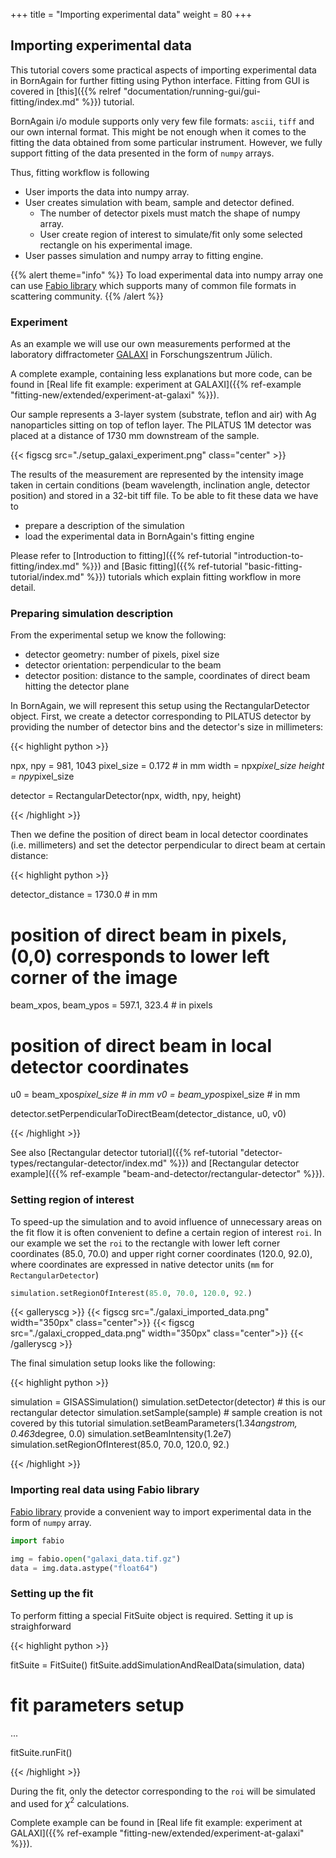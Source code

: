 +++
title = "Importing experimental data"
weight = 80
+++

## Importing experimental data

This tutorial covers some practical aspects of importing experimental data in BornAgain for further fitting using Python interface.
Fitting from GUI is covered in [this]({{% relref "documentation/running-gui/gui-fitting/index.md" %}}) tutorial.

BornAgain i/o module supports only very few file formats: `ascii`, `tiff` and our own internal format. This might be not enough when
it comes to the fitting the data obtained from some particular instrument.
However, we fully support fitting of the data presented in the form of `numpy` arrays.

Thus, fitting workflow is following

* User imports the data into numpy array.
* User creates simulation with beam, sample and detector defined.
  * The number of detector pixels must match the shape of numpy array.
  * User create region of interest to simulate/fit only some selected rectangle on his experimental image.
* User passes simulation and numpy array to fitting engine.

{{% alert theme="info" %}}
To load experimental data into numpy array one can use [Fabio library](https://github.com/silx-kit/fabio)
which supports many of common file formats in scattering community.
{{% /alert %}}

### Experiment

As an example we will use our own measurements performed  at the laboratory diffractometer [GALAXI](http://www.fz-juelich.de/jcns/jcns-2//DE/Leistungen/GALAXI/_node.html) in Forschungszentrum Jülich.

A complete example, containing less explanations but more code, can be found in
[Real life fit example: experiment at GALAXI]({{% ref-example "fitting-new/extended/experiment-at-galaxi" %}}).

Our sample represents a 3-layer system (substrate, teflon and air)
with Ag nanoparticles sitting on top of teflon layer.
The PILATUS 1M detector was placed at a distance of 1730 mm downstream of the sample.

{{< figscg src="./setup_galaxi_experiment.png" class="center" >}}

The results of the measurement are represented by the intensity image taken in certain conditions
(beam wavelength, inclination angle, detector position) and stored in a 32-bit tiff file. To be able to fit these data we have to

* prepare a description of the simulation
* load the experimental data in BornAgain's fitting engine

Please refer to [Introduction to fitting]({{% ref-tutorial "introduction-to-fitting/index.md" %}})
and [Basic fitting]({{% ref-tutorial "basic-fitting-tutorial/index.md" %}}) tutorials which explain fitting workflow in more detail.

### Preparing simulation description

From the experimental setup we know the following:

* detector geometry: number of pixels, pixel size
* detector orientation: perpendicular to the beam
* detector position: distance to the sample, coordinates of direct beam hitting the detector plane

In BornAgain, we will represent this setup using the RectangularDetector object.
First, we create a detector corresponding to PILATUS detector by providing the number of detector bins and the detector's size in millimeters:

{{< highlight python >}}

npx, npy = 981, 1043
pixel_size = 0.172  # in mm
width = npx*pixel_size
height = npy*pixel_size

detector = RectangularDetector(npx, width, npy, height)

{{< /highlight >}}

Then we define the position of direct beam in local detector coordinates (i.e. millimeters) and set the detector perpendicular to direct beam at certain distance:

{{< highlight python >}}

detector_distance = 1730.0  # in mm
 
# position of direct beam in pixels, (0,0) corresponds to lower left corner of the image
beam_xpos, beam_ypos = 597.1, 323.4  # in pixels
 
# position of direct beam in local detector coordinates
u0 = beam_xpos*pixel_size  # in mm
v0 = beam_ypos*pixel_size  # in mm
 
detector.setPerpendicularToDirectBeam(detector_distance, u0, v0)

{{< /highlight >}}

See also [Rectangular detector tutorial]({{% ref-tutorial "detector-types/rectangular-detector/index.md" %}})
and [Rectangular detector example]({{% ref-example "beam-and-detector/rectangular-detector" %}}).

### Setting region of interest

To speed-up the simulation
and to avoid influence of unnecessary areas on the fit flow it is often convenient to
define a certain region of interest `roi`. In our example we set the `roi` to the rectangle with
lower left corner coordinates (85.0, 70.0) and upper right corner coordinates (120.0, 92.0), where coordinates are expressed in native detector units 
(`mm` for `RectangularDetector`)

```python
simulation.setRegionOfInterest(85.0, 70.0, 120.0, 92.)
```

{{< galleryscg >}}
{{< figscg src="./galaxi_imported_data.png" width="350px" class="center">}}
{{< figscg src="./galaxi_cropped_data.png" width="350px" class="center">}}
{{< /galleryscg >}}

The final simulation setup looks like the following:

{{< highlight python >}}

simulation = GISASSimulation()
simulation.setDetector(detector)  # this is our rectangular detector
simulation.setSample(sample)  # sample creation is not covered by this tutorial
simulation.setBeamParameters(1.34*angstrom, 0.463*degree, 0.0)
simulation.setBeamIntensity(1.2e7)
simulation.setRegionOfInterest(85.0, 70.0, 120.0, 92.)

{{< /highlight >}}

### Importing real data using Fabio library

[Fabio library](https://github.com/silx-kit/fabio) provide a convenient way to import experimental data in the form of `numpy` array.

```python
import fabio

img = fabio.open("galaxi_data.tif.gz")
data = img.data.astype("float64")
```

### Setting up the fit

To perform fitting a special FitSuite object is required. Setting it up is straighforward

{{< highlight python >}}

fitSuite = FitSuite()
fitSuite.addSimulationAndRealData(simulation, data)
 
# fit parameters setup
...
 
fitSuite.runFit()

{{< /highlight >}}

During the fit, only the detector corresponding to the `roi` will be simulated and used for $\chi^2$ calculations.

Complete example can be found in [Real life fit example: experiment at GALAXI]({{% ref-example "fitting-new/extended/experiment-at-galaxi" %}}).
